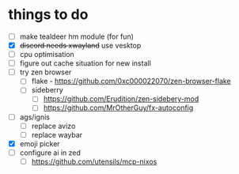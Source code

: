 # things to do

- [ ] make tealdeer hm module (for fun)
- [x] ~~discord needs xwayland~~ use vesktop
- [ ] cpu optimisation
- [ ] figure out cache situation for new install
- [ ] try zen browser
    - [ ] flake - https://github.com/0xc000022070/zen-browser-flake
    - [ ] sideberry
        - [ ] https://github.com/Erudition/zen-sidebery-mod
        - [ ] https://github.com/MrOtherGuy/fx-autoconfig
- [ ] ags/ignis
    - [ ] replace avizo
    - [ ] replace waybar
- [x] emoji picker
- [ ] configure ai in zed
    - [ ] https://github.com/utensils/mcp-nixos
